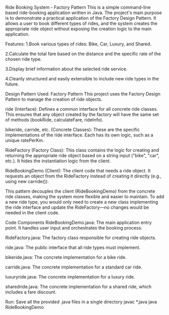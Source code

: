 Ride Booking System - Factory Pattern 
This is a simple command-line based ride-booking application written in Java. The project's main purpose is to demonstrate a practical application of the Factory Design Pattern. It allows a user to book different types of rides, and the system creates the appropriate ride object without exposing the creation logic to the main application.

Features:
1.Book various types of rides: Bike, Car, Luxury, and Shared.

2.Calculate the total fare based on the distance and the specific rate of the chosen ride type.

3.Display brief information about the selected ride service.

4.Cleanly structured and easily extensible to include new ride types in the future.

Design Pattern Used: Factory Pattern
This project uses the Factory Design Pattern to manage the creation of ride objects.

ride (Interface): Defines a common interface for all concrete ride classes. This ensures that any object created by the factory will have the same set of methods (bookRide, calculateFare, rideInfo).

bikeride, carride, etc. (Concrete Classes): These are the specific implementations of the ride interface. Each has its own logic, such as a unique ratePerKm.

RideFactory (Factory Class): This class contains the logic for creating and returning the appropriate ride object based on a string input ("bike", "car", etc.). It hides the instantiation logic from the client.

RideBookingDemo (Client): The client code that needs a ride object. It requests an object from the RideFactory instead of creating it directly (e.g., using new carride()).

This pattern decouples the client (RideBookingDemo) from the concrete ride classes, making the system more flexible and easier to maintain. To add a new ride type, you would only need to create a new class implementing the ride interface and update the RideFactory—no changes would be needed in the client code.

Code Components
RideBookingDemo.java: The main application entry point. It handles user input and orchestrates the booking process.

RideFactory.java: The factory class responsible for creating ride objects.

ride.java: The public interface that all ride types must implement.

bikeride.java: The concrete implementation for a bike ride.

carride.java: The concrete implementation for a standard car ride.

luxuryride.java: The concrete implementation for a luxury ride.

sharedride.java: The concrete implementation for a shared ride, which includes a fare discount.

 Run:
 Save all the provided .java files in a single directory
 javac *.java
 java RideBookingDemo


